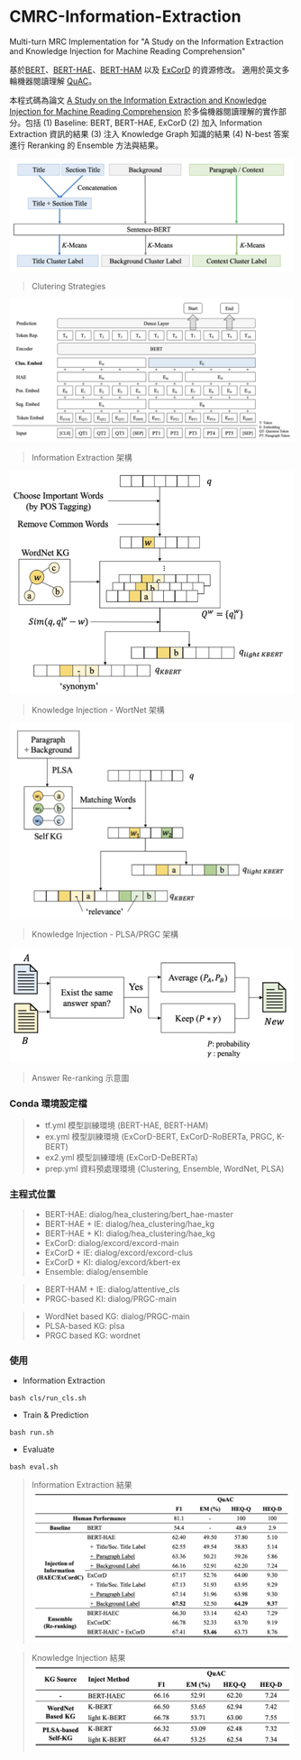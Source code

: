 # CMRC-Information-Extraction
Multi-turn MRC Implementation for "A Study on the Information Extraction and Knowledge Injection for Machine Reading Comprehension"


基於[BERT](https://github.com/google-research/bert)、[BERT-HAE](https://github.com/prdwb/bert_hae)、[BERT-HAM](https://github.com/prdwb/attentive_history_selection) 以及 [ExCorD](https://github.com/dmis-lab/excord) 的資源修改。
適用於英文多輪機器閱讀理解 [QuAC](https://quac.ai)。

本程式碼為論文 [A Study on the Information Extraction and Knowledge Injection for Machine Reading Comprehension](https://etds.lib.ntnu.edu.tw/thesis/detail/c7f11bb51318d02b9874ae5429b6eb82/?seq=1) 於多倫機器閱讀理解的實作部分。包括 (1) Baseline: BERT, BERT-HAE, ExCorD (2) 加入 Information Extraction 資訊的結果 (3) 注入 Knowledge Graph 知識的結果 (4) N-best 答案進行 Reranking 的 Ensemble 方法與結果。


![Clustering Strategies](https://github.com/kamelain/CMRC-Information-Extraction/blob/main/Screen%20Shot%202022-09-19%20at%2012.49.15%20AM.png)
>Clutering Strategies 


![IE](https://github.com/kamelain/CMRC-Information-Extraction/blob/main/Screen%20Shot%202022-09-19%20at%2012.49.29%20AM.png)
>Information Extraction 架構


![KI1](https://github.com/kamelain/CMRC-Information-Extraction/blob/main/Screen%20Shot%202022-09-19%20at%2012.49.48%20AM.png)
>Knowledge Injection - WortNet 架構


![KI2](https://github.com/kamelain/CMRC-Information-Extraction/blob/main/Screen%20Shot%202022-09-19%20at%2012.49.40%20AM.png)
>Knowledge Injection - PLSA/PRGC 架構


![reranking](https://github.com/kamelain/CMRC-Information-Extraction/blob/main/Screen%20Shot%202022-09-19%20at%2012.50.26%20AM.png)
>Answer Re-ranking 示意圖



### Conda 環境設定檔

>* tf.yml 模型訓練環境 (BERT-HAE, BERT-HAM)
>* ex.yml 模型訓練環境 (ExCorD-BERT, ExCorD-RoBERTa, PRGC, K-BERT)
>* ex2.yml 模型訓練環境 (ExCorD-DeBERTa)
>* prep.yml 資料預處理環境 (Clustering, Ensemble, WordNet, PLSA)


### 主程式位置

>* BERT-HAE: dialog/hea_clustering/bert_hae-master
>* BERT-HAE + IE: dialog/hea_clustering/hae_kg
>* BERT-HAE + KI: dialog/hea_clustering/hae_kg
>* ExCorD: dialog/excord/excord-main
>* ExCorD + IE: dialog/excord/excord-clus
>* ExCorD + KI: dialog/excord/kbert-ex
>* Ensemble: dialog/ensemble

>* BERT-HAM + IE: dialog/attentive_cls
>* PRGC-based KI: dialog/PRGC-main

>* WordNet based KG: dialog/PRGC-main
>* PLSA-based KG: plsa
>* PRGC based KG: wordnet


### 使用

* Information Extraction

```
bash cls/run_cls.sh
```

* Train & Prediction

```
bash run.sh
```

* Evaluate

```
bash eval.sh
```


>Information Extraction 結果
![Result-IE](https://github.com/kamelain/CMRC-Information-Extraction/blob/main/Screen%20Shot%202022-09-19%20at%2012.51.09%20AM.png)

>Knowledge Injection 結果
![Result-KI](https://github.com/kamelain/CMRC-Information-Extraction/blob/main/Screen%20Shot%202022-09-19%20at%2012.51.13%20AM.png)
